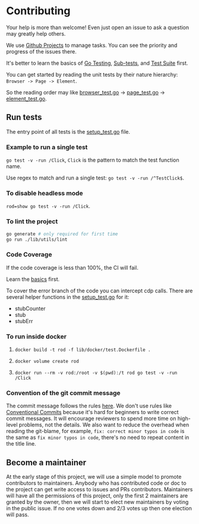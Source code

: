 # Contributing

Your help is more than welcome! Even just open an issue to ask a question may greatly help others.

We use [Github Projects](https://github.com/orgs/go-rod/projects/1) to manage tasks. You can see the priority and progress of the issues there.

It's better to learn the basics of [Go Testing](https://golang.org/pkg/testing), [Sub-tests](https://golang.org/pkg/testing), and [Test Suite](https://github.com/stretchr/testify#suite-package) first.

You can get started by reading the unit tests by their nature hierarchy: `Browser -> Page -> Element`.

So the reading order may like [browser_test.go](../browser_test.go) -> [page_test.go](../page_test.go) -> [element_test.go](../element_test.go).

## Run tests

The entry point of all tests is the [setup_test.go](../setup_test.go) file.

### Example to run a single test

`go test -v -run /Click`, `Click` is the pattern to match the test function name.

Use regex to match and run a single test: `go test -v -run /^TestClick$`.

### To disable headless mode

`rod=show go test -v -run /Click`.

### To lint the project

```bash
go generate # only required for first time
go run ./lib/utils/lint
```

### Code Coverage

If the code coverage is less than 100%, the CI will fail.

Learn the [basics](https://blog.golang.org/cover) first.

To cover the error branch of the code you can intercept cdp calls.
There are several helper functions in the [setup_test.go](../setup_test.go) for it:

- stubCounter
- stub
- stubErr

### To run inside docker

1. `docker build -t rod -f lib/docker/test.Dockerfile .`

1. `docker volume create rod`

1. `docker run --rm -v rod:/root -v $(pwd):/t rod go test -v -run /Click`

### Convention of the git commit message

The commit message follows the rules [here](https://github.com/torvalds/subsurface-for-dirk/blame/a48494d2fbed58c751e9b7e8fbff88582f9b2d02/README#L88). We don't use rules like [Conventional Commits](https://www.conventionalcommits.org/) because it's hard for beginners to write correct commit messages. It will encourage reviewers to spend more time on high-level problems, not the details. We also want to reduce the overhead when reading the git-blame, for example, `fix: correct minor typos in code` is the same as `fix minor typos in code`, there's no need to repeat content in the title line.

## Become a maintainer

At the early stage of this project, we will use a simple model to promote contributors to maintainers.
Anybody who has contributed code or doc to the project can get write access to issues and PRs contributors.
Maintainers will have all the permissions of this project, only the first 2 maintainers are granted by the owner, then we will start to elect
new maintainers by voting in the public issue. If no one votes down and 2/3 votes up then one election will pass.
